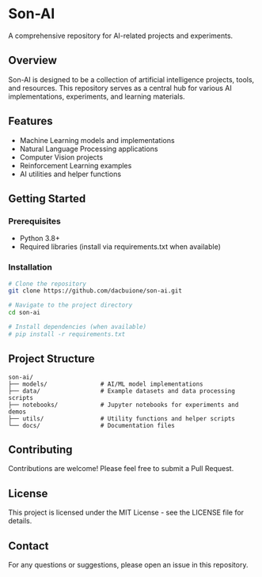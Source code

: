 # Son-AI

A comprehensive repository for AI-related projects and experiments.

## Overview

Son-AI is designed to be a collection of artificial intelligence projects, tools, and resources. This repository serves as a central hub for various AI implementations, experiments, and learning materials.

## Features

- Machine Learning models and implementations
- Natural Language Processing applications
- Computer Vision projects
- Reinforcement Learning examples
- AI utilities and helper functions

## Getting Started

### Prerequisites

- Python 3.8+
- Required libraries (install via requirements.txt when available)

### Installation

```bash
# Clone the repository
git clone https://github.com/dacbuione/son-ai.git

# Navigate to the project directory
cd son-ai

# Install dependencies (when available)
# pip install -r requirements.txt
```

## Project Structure

```
son-ai/
├── models/               # AI/ML model implementations
├── data/                 # Example datasets and data processing scripts
├── notebooks/            # Jupyter notebooks for experiments and demos
├── utils/                # Utility functions and helper scripts
└── docs/                 # Documentation files
```

## Contributing

Contributions are welcome! Please feel free to submit a Pull Request.

## License

This project is licensed under the MIT License - see the LICENSE file for details.

## Contact

For any questions or suggestions, please open an issue in this repository.